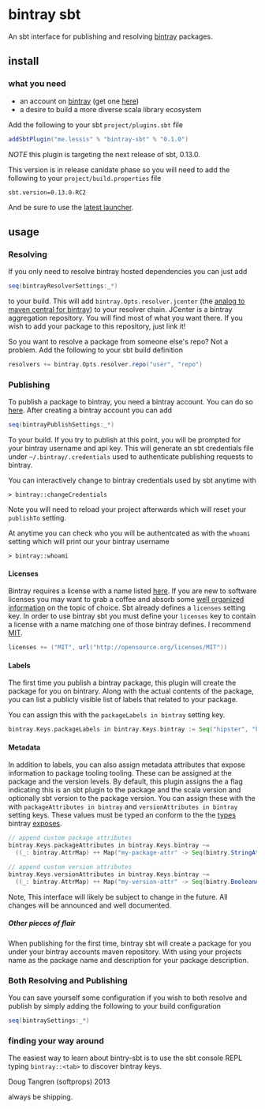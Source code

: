 # bintray sbt

An sbt interface for publishing and resolving [bintray](https://bintray.com) packages.

## install

### what you need

- an account on [bintray](https://bintray.com) (get one [here](https://bintray.com/signup/index))
- a desire to build a more diverse scala library ecosystem

Add the following to your sbt `project/plugins.sbt` file

```scala
addSbtPlugin("me.lessis" % "bintray-sbt" % "0.1.0")
```

_NOTE_ this plugin is targeting the next release of sbt, 0.13.0.

This version is in release canidate phase so you will need to add the following to your `project/build.properties` file

    sbt.version=0.13.0-RC2
    
And be sure to use the [latest launcher](http://www.scala-sbt.org/0.13.0/docs/Getting-Started/Setup.html#installing-sbt).

## usage

### Resolving

If you only need to resolve bintray hosted dependencies you can just add

```scala
seq(bintrayResolverSettings:_*)
```

to your build. This will add `bintray.Opts.resolver.jcenter` (the [analog to maven central for bintray](https://bintray.com/bintray/jcenter)) to your resolver chain. JCenter is a bintray aggregation repository. You will find most of what you want there. If you wish to add your package to this repository, just link it!

So you want to resolve a package from someone else's repo? Not a problem. Add the following to your sbt build definition

```scala
resolvers += bintray.Opts.resolver.repo("user", "repo")
```

### Publishing

To publish a package to bintray, you need a bintray account. You can do so [here](https://bintray.com/signup/index). After creating a bintray account you can add

```scala
seq(bintrayPublishSettings:_*)
```

To your build. If you try to publish at this point, you will be prompted for your bintray username and api key. This will generate an sbt credentials
file under `~/.bintray/.credentials` used to authenticate publishing requests to bintray.

You can interactively change to bintray credentials used by sbt anytime with

    > bintray::changeCredentials

Note you will need to reload your project afterwards which will reset your `publishTo` setting.

At anytime you can check who you will be authentcated as with the `whoami` setting which will print our your bintray username

    > bintray::whoami

#### Licenses

Bintray requires a license with a name listed [here](https://bintray.com/docs/api.html#_footnote_1). If you are new to software licenses you may 
want to grab a coffee and absorb some [well organized information](http://choosealicense.com/) on the topic of choice.
Sbt already defines a `licenses` setting key. In order to use bintray sbt you must define your `licenses` key to contain a license with a name matching
one of those bintray defines. I recommend [MIT](http://choosealicense.com/licenses/mit/).


```scala
licenses += ("MIT", url("http://opensource.org/licenses/MIT"))
```

#### Labels

The first time you publish a bintray package, this plugin will create the package for you on bintrary. Along with the actual contents
of the package, you can list a publicly visible list of labels that related to your package.

You can assign this with the `packageLabels in bintray` setting key.

```scala
bintray.Keys.packageLabels in bintray.Keys.bintray := Seq("hipster", "keen")
```

#### Metadata

In addition to labels, you can also assign metadata attributes that expose information to package tooling tooling. These can be assigned at the package and the version levels. By default, this plugin assigns the a flag indicating this is an sbt plugin to the package and the scala version and optionally sbt version to the package version. You can assign these with the with `packageAttributes in bintray` and `versionAttributes in bintray` setting keys. These values must be typed an conform to the the [types](https://github.com/softprops/bintry#metadata) bintray [exposes](https://bintray.com/docs/api.html#_attributes).

```scala
// append custom package attributes
bintray.Keys.packageAttributes in bintray.Keys.bintray ~=
  ((_: bintray.AttrMap) ++ Map("my-package-attr" -> Seq(bintry.StringAttr("my-value"))))
```

```scala
// append custom version attributes
bintray.Keys.versionAttributes in bintray.Keys.bintray ~=
  ((_: bintray.AttrMap) ++ Map("my-version-attr" -> Seq(bintry.BooleanAttr(true))))
```

Note, This interface will likely be subject to change in the future. All changes will be announced and well documented.

##### Other pieces of flair

When publishing for the first time, bintray sbt will create a package for you under your bintray accounts maven repository.
With using your projects name as the package name and description for your package description. 

### Both Resolving and Publishing

You can save yourself some configuration if you wish to both resolve and publish by simply adding the following to your build configuration

```scala
seq(bintraySettings:_*)
```

### finding your way around

The easiest way to learn about bintry-sbt is to use the sbt console REPL typing `bintray::<tab>` to discover bintray keys.

Doug Tangren (softprops) 2013

always be shipping.
